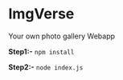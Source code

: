 # ImgVerse
Your own photo gallery Webapp



**Step1:-** 
`npm install`

**Step2:-**
`node index.js`


